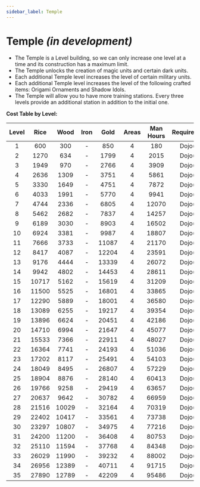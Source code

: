 ```yaml
---
sidebar_label: Temple
---
```

# Temple *(in development)*

- The Temple is a Level building, so we can only increase one level at a time and its construction has a maximum limit.
- The Temple unlocks the creation of magic units and certain dark units.
- Each additional Temple level increases the level of certain military units.
- Each additional Temple level increases the level of the following crafted items: Origami Ornaments and Shadow Idols.
- The Temple will allow you to have more training stations. Every three levels provide an additional station in addition to the initial one.

**Cost Table by Level:**

| Level | Rice  | Wood  | Iron  | Gold  | Areas | Man Hours | Requirement | Máx. level |
| :---: | :---: | :---: | :---: | :---: | :---: | :-------: | :---------: | :--------: |
|   1   |  600  |  300  |   -   |  850  |   4   |    180    |   Dojo(1)   |     35     |
|   2   | 1270  |  634  |   -   | 1799  |   4   |   2015    |   Dojo(1)   |     35     |
|   3   | 1949  |  970  |   -   | 2766  |   4   |   3909    |   Dojo(1)   |     35     |
|   4   | 2636  | 1309  |   -   | 3751  |   4   |   5861    |   Dojo(1)   |     35     |
|   5   | 3330  | 1649  |   -   | 4751  |   4   |   7872    |   Dojo(1)   |     35     |
|   6   | 4033  | 1991  |   -   | 5770  |   4   |   9941    |   Dojo(1)   |     35     |
|   7   | 4744  | 2336  |   -   | 6805  |   4   |   12070   |   Dojo(1)   |     35     |
|   8   | 5462  | 2682  |   -   | 7837  |   4   |   14257   |   Dojo(1)   |     35     |
|   9   | 6189  | 3030  |   -   | 8903  |   4   |   16502   |   Dojo(1)   |     35     |
|  10   | 6924  | 3381  |   -   | 9987  |   4   |   18807   |   Dojo(1)   |     35     |
|  11   | 7666  | 3733  |   -   | 11087 |   4   |   21170   |   Dojo(1)   |     35     |
|  12   | 8417  | 4087  |   -   | 12204 |   4   |   23591   |   Dojo(1)   |     35     |
|  13   | 9176  | 4444  |   -   | 13339 |   4   |   26072   |   Dojo(1)   |     35     |
|  14   | 9942  | 4802  |   -   | 14453 |   4   |   28611   |   Dojo(1)   |     35     |
|  15   | 10717 | 5162  |   -   | 15619 |   4   |   31209   |   Dojo(1)   |     35     |
|  16   | 11500 | 5525  |   -   | 16801 |   4   |   33865   |   Dojo(1)   |     35     |
|  17   | 12290 | 5889  |   -   | 18001 |   4   |   36580   |   Dojo(1)   |     35     |
|  18   | 13089 | 6255  |   -   | 19217 |   4   |   39354   |   Dojo(1)   |     35     |
|  19   | 13896 | 6624  |   -   | 20451 |   4   |   42186   |   Dojo(1)   |     35     |
|  20   | 14710 | 6994  |   -   | 21647 |   4   |   45077   |   Dojo(1)   |     35     |
|  21   | 15533 | 7366  |   -   | 22911 |   4   |   48027   |   Dojo(1)   |     35     |
|  22   | 16364 | 7741  |   -   | 24193 |   4   |   51036   |   Dojo(1)   |     35     |
|  23   | 17202 | 8117  |   -   | 25491 |   4   |   54103   |   Dojo(1)   |     35     |
|  24   | 18049 | 8495  |   -   | 26807 |   4   |   57229   |   Dojo(1)   |     35     |
|  25   | 18904 | 8876  |   -   | 28140 |   4   |   60413   |   Dojo(1)   |     35     |
|  26   | 19766 | 9258  |   -   | 29419 |   4   |   63657   |   Dojo(1)   |     35     |
|  27   | 20637 | 9642  |   -   | 30782 |   4   |   66959   |   Dojo(1)   |     35     |
|  28   | 21516 | 10029 |   -   | 32164 |   4   |   70319   |   Dojo(1)   |     35     |
|  29   | 22402 | 10417 |   -   | 33561 |   4   |   73738   |   Dojo(1)   |     35     |
|  30   | 23297 | 10807 |   -   | 34975 |   4   |   77216   |   Dojo(1)   |     35     |
|  31   | 24200 | 11200 |   -   | 36408 |   4   |   80753   |   Dojo(1)   |     35     |
|  32   | 25110 | 11594 |   -   | 37768 |   4   |   84348   |   Dojo(1)   |     35     |
|  33   | 26029 | 11990 |   -   | 39232 |   4   |   88002   |   Dojo(1)   |     35     |
|  34   | 26956 | 12389 |   -   | 40711 |   4   |   91715   |   Dojo(1)   |     35     |
|  35   | 27890 | 12789 |   -   | 42209 |   4   |   95486   |   Dojo(1)   |     35     |